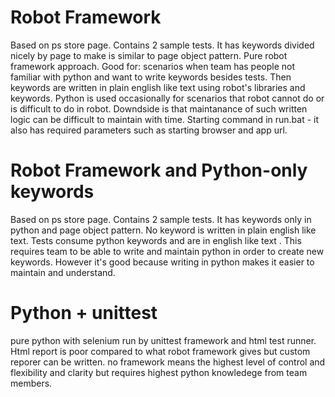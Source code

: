 # Robot Framework

Based on ps store page. Contains 2 sample tests.
It has keywords divided nicely by page to make is similar to page object pattern. Pure robot framework approach.
Good for: scenarios when team has people not familiar with python and want to write keywords besides tests. Then keywords are written in plain english like text 
using robot's libraries and keywords. Python is used occasionally for scenarios that robot cannot do or is difficult to do in robot. Downdside is that maintanance 
of such written logic can be difficult to maintain with time.
Starting command in run.bat - it also has required parameters such as starting browser and app url.

# Robot Framework and Python-only keywords 

Based on ps store page. Contains 2 sample tests.
It has keywords only in python and page object pattern. No keyword is written in plain english like text. Tests consume python keywords and are in english like text .
This requires team to be able to write and maintain python in order to create new keywords. However it's good because writing in python makes it easier to maintain and understand.

# Python + unittest

pure python with selenium run by unittest framework and html test runner. Html report is poor compared to what robot framework gives but custom reporer can be written.
no framework means the highest level of control and flexibility and clarity but requires highest python knowledege from team members.